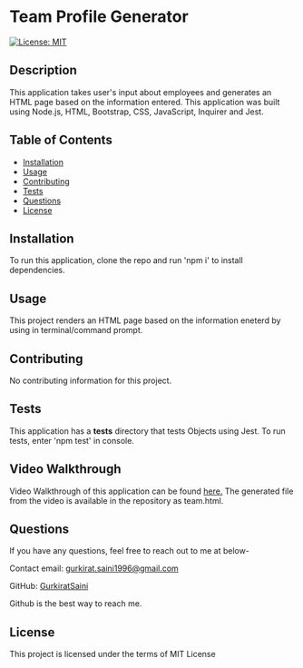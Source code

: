 # Team Profile Generator
  [![License: MIT](https://img.shields.io/badge/License-MIT-yellow.svg)](https://opensource.org/licenses/MIT)

  ## Description
  This application takes user's input about employees and generates an HTML page based on the information entered. This application was built using Node.js, HTML, Bootstrap, CSS, JavaScript, Inquirer and Jest.

  ## Table of Contents
  - [Installation](#installation)
  - [Usage](#usage)
  - [Contributing](#contributing)
  - [Tests](#tests)
  - [Questions](#questions)
  - [License](#license)

  ## Installation
  To run this application, clone the repo and run 'npm i' to install dependencies.

  ## Usage
  This project renders an HTML page based on the information eneterd by using in terminal/command prompt.

  ## Contributing
  No contributing information for this project.

  ## Tests
  This application has a __tests__ directory that tests Objects using Jest. To run tests, enter 'npm test' in console.

  ## Video Walkthrough
  Video Walkthrough of this application can be found [here.](https://drive.google.com/file/d/1FBl0LNFYFTyyzWNX78YZ-cA6SDglvXGD/view?usp=sharing)
  The generated file from the video is available in the repository as team.html.

  ## Questions
  If you have any questions, feel free to reach out to me at below- 

  Contact email: gurkirat.saini1996@gmail.com

  GitHub: [GurkiratSaini](https://github.com/GurkiratSaini)

  Github is the best way to reach me.

  ## License
  This project is licensed under the terms of MIT License
  